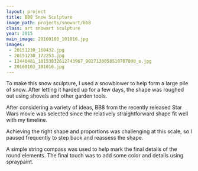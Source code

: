 ```yaml
---
layout: project
title: BB8 Snow Sculpture
image_path: projects/snowart/bb8
class: art snowart sculpture
year: 2015
main_image: 20160103_101016.jpg
images:
 - 20151230_160432.jpg
 - 20151230_172253.jpg
 - 12440481_10153832612743967_9027130058510707000_o.jpg
 - 20160103_101016.jpg
---
```


To make this snow sculpture, I used a snowblower to help form a large pile of snow. After letting it harded up for a few days, the shape was roughed out using shovels and other garden tools.

After considering a variety of ideas, BB8 from the recently released Star Wars movie was selected since the relatively straightforward shape fit well with my timeline.

Achieving the right shape and proportions was challenging at this scale, so I paused frequently to step back and reassess the shape.

A simple string compass was used to help mark the final details of the round elements. The final touch was to add some color and details using spraypaint.
